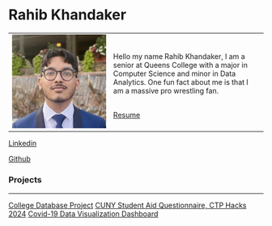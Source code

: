 
# Rahib Khandaker


<table>
  <tr>
    <td>
      <img src="assets/css/IMG_2689.jpg"/>
    </td>
    <td>
      <p>Hello my name Rahib Khandaker, I am a senior at Queens College with a major in Computer Science and minor in Data Analytics.
One fun fact about me is that I am a massive pro wrestling fan.</p>
      <br>
      <a href ="https://drive.google.com/file/d/1wyn5bCSiADH2KzobOkRusoc_PcuBFn1e/view?usp=sharing">Resume</a>
    </td>
  </tr>
</table>

[Linkedin](https://www.linkedin.com/in/rahib-khandaker/)

[Github](https://github.com/Rahib-Khan)


### Projects
----
[College Database Project](https://github.com/Rahib-Khan/CS331_NG_3/tree/main)
[CUNY Student Aid Questionnaire, CTP Hacks 2024](https://github.com/Rahib-Khan/CTP_Hack/tree/main)
[Covid-19 Data Visualization Dashboard](https://public.tableau.com/app/profile/rahib.khandaker/viz/CovidDashboard_17047729430700/Dashboard1)



